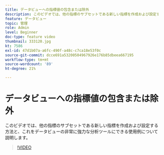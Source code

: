 ```yaml
---
title: データビューへの指標値の包含または除外
description: このビデオでは、他の指標のサブセットである新しい指標を作成および設定する方法と、これをデータビューの非常に強力な分析ツールにできる使用例について説明します。
feature: データビュー
topic: 管理
role: Admin
level: Beginner
doc-type: feature video
thumbnail: 333120.jpg
kt: 7586
exl-id: 47d1b07a-a6fc-490f-a48c-c7ca18e53f0c
source-git-commit: dcce691a53200504967926e176b85dbeea667195
workflow-type: tm+mt
source-wordcount: '89'
ht-degree: 21%

---
```


# データビューへの指標値の包含または除外

このビデオでは、他の指標のサブセットである新しい指標を作成および設定する方法と、これをデータビューの非常に強力な分析ツールにできる使用例について説明します。

>[!VIDEO](https://video.tv.adobe.com/v/333120/?quality=12&learn=on)
